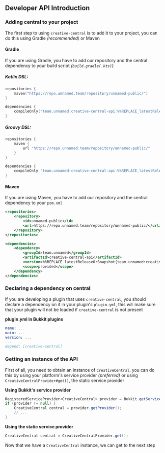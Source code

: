 ## Developer API Introduction

### Adding central to your project
The first step to using `creative-central` is to add it to your project, you can do
this using Gradle *(recommended)* or Maven

#### Gradle
If you are using Gradle, you have to add our repository and the central dependency
to your build script *(`build.gradle(.kts)`)*

##### Kotlin DSL:
```kotlin
repositories {
    maven("https://repo.unnamed.team/repository/unnamed-public/")
}

dependencies {
    compileOnly("team.unnamed:creative-central-api:%%REPLACE_latestReleaseOrSnapshot{team.unnamed:creative-central-api}%%")
}
```

##### Groovy DSL:
```groovy
repositories {
    maven {
        url "https://repo.unnamed.team/repository/unnamed-public/"
    }
}

dependencies {
    compileOnly "team.unnamed:creative-central-api:%%REPLACE_latestReleaseOrSnapshot{team.unnamed:creative-central-api}%%"
}
```

#### Maven
If you are using Maven, you have to add our repository and the central dependency
to your `pom.xml`
```xml
<repositories>
    <repository>
        <id>unnamed-public</id>
        <url>https://repo.unnamed.team/repository/unnamed-public/</url>
    </repository>
</repositories>

<dependencies>
    <dependency>
        <groupId>team.unnamed</groupId>
        <artifactId>creative-central-api</artifactId>
        <version>%%REPLACE_latestReleaseOrSnapshot{team.unnamed:creative-central-api}%%</version>
        <scope>provided</scope>
    </dependency>
</dependencies>
```

### Declaring a dependency on central

If you are developing a plugin that uses `creative-central`, you should declare a dependency
on it in your plugin's `plugin.yml`, this will make sure that your plugin will not be loaded
if `creative-central` is not present

**plugin.yml in Bukkit plugins**
```yaml
name: ...
main: ...
version: ...
...
depend: [creative-central]
```

### Getting an instance of the API

First of all, you need to obtain an instance of `CreativeCentral`, you can do this by using
your platform's service provider *(preferred)* or using `CreativeCentralProvider#get()`, the
static service provider

**Using Bukkit's service provider**
```java
RegisteredServiceProvider<CreativeCentral> provider = Bukkit.getServicesManager().getRegistration(CreativeCentral.class);
if (provider != null) {
    CreativeCentral central = provider.getProvider();
    // ...
}
```

**Using the static service provider**
```java
CreativeCentral central = CreativeCentralProvider.get();
```

Now that we have a `CreativeCentral` instance, we can get to the next step